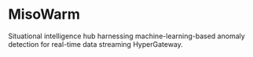 # MisoWarm
Situational intelligence hub harnessing machine-learning-based anomaly detection for real-time data streaming HyperGateway.
